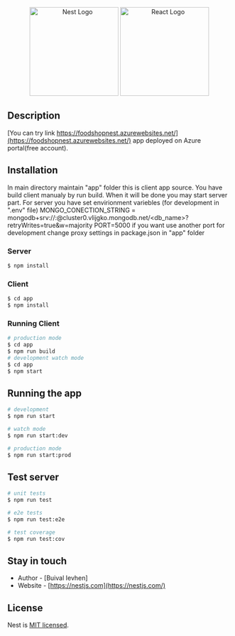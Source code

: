<p align="center">
  <span><a href="http://nestjs.com/" target="blank"><img src="https://nestjs.com/img/logo-small.svg" width="200" alt="Nest Logo" /></a>
  <a href="http://react.dev/" target="blank"><img src=" https:/react.dev/commons/a/a7/React-icon.svg" width="200" alt="React Logo" /></a>
 </span>
</p>

## Description

[You can try link https://foodshopnest.azurewebsites.net/](https://foodshopnest.azurewebsites.net/) app deployed on Azure portal(free account).

## Installation

In main directory maintain "app" folder this is client app source.
You have build client manualy by run build. When it will be done you may start server part.
For server you have set envirionment variebles (for development in ".env" file)
MONGO_CONECTION_STRING = mongodb+srv://<login>:<password>@cluster0.vlijgko.mongodb.net/<db_name>?retryWrites=true&w=majority
PORT=5000
if you want use another port for development change proxy settings in package.json in "app" folder

### Server

```bash
$ npm install
```

### Client

```bash
$ cd app
$ npm install
```

### Running Client

```bash
# production mode
$ cd app
$ npm run build
# development watch mode
$ cd app
$ npm start
```

## Running the app

```bash
# development
$ npm run start

# watch mode
$ npm run start:dev

# production mode
$ npm run start:prod
```

## Test server

```bash
# unit tests
$ npm run test

# e2e tests
$ npm run test:e2e

# test coverage
$ npm run test:cov
```

## Stay in touch

- Author - [Buival Ievhen]
- Website - [https://nestjs.com](https://nestjs.com/)

## License

Nest is [MIT licensed](LICENSE).
